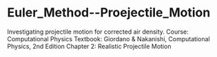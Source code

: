 # Euler_Method--Proejectile_Motion
Investigating projectile motion for corrected air density. 
Course: Computational Physics
Textbook: Giordano & Nakanishi, Computational Physics, 2nd Edition
Chapter 2: Realistic Projectile Motion
